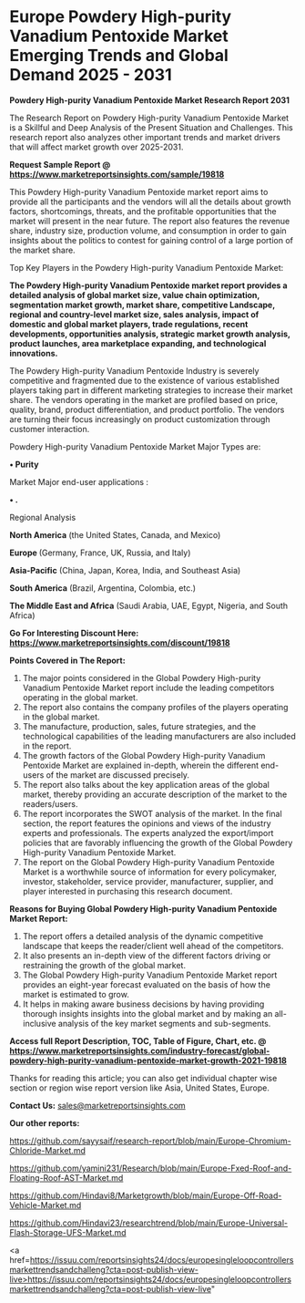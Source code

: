 # Europe Powdery High-purity Vanadium Pentoxide Market Emerging Trends and Global Demand 2025 - 2031

<strong>Powdery High-purity Vanadium Pentoxide Market Research Report 2031</strong>

The Research Report on Powdery High-purity Vanadium Pentoxide Market is a Skillful and Deep Analysis of the Present Situation and Challenges. This research report also analyzes other important trends and market drivers that will affect market growth over 2025-2031.

<strong>Request Sample Report @ <a href=https://www.marketreportsinsights.com/sample/19818>https://www.marketreportsinsights.com/sample/19818</a></strong>

This Powdery High-purity Vanadium Pentoxide market report aims to provide all the participants and the vendors will all the details about growth factors, shortcomings, threats, and the profitable opportunities that the market will present in the near future. The report also features the revenue share, industry size, production volume, and consumption in order to gain insights about the politics to contest for gaining control of a large portion of the market share.

Top Key Players in the Powdery High-purity Vanadium Pentoxide Market:

<strong>The Powdery High-purity Vanadium Pentoxide market report provides a detailed analysis of global market size, value chain optimization, segmentation market growth, market share, competitive Landscape, regional and country-level market size, sales analysis, impact of domestic and global market players, trade regulations, recent developments, opportunities analysis, strategic market growth analysis, product launches, area marketplace expanding, and technological innovations.</strong>

The Powdery High-purity Vanadium Pentoxide Industry is severely competitive and fragmented due to the existence of various established players taking part in different marketing strategies to increase their market share. The vendors operating in the market are profiled based on price, quality, brand, product differentiation, and product portfolio. The vendors are turning their focus increasingly on product customization through customer interaction.

Powdery High-purity Vanadium Pentoxide Market Major Types are:

<strong>• Purity</strong>

Market Major end-user applications :

<strong>• .</strong>

Regional Analysis

</u><strong><b>North America</b></strong> (the United States, Canada, and Mexico)

<strong><b>Europe </b></strong>(Germany, France, UK, Russia, and Italy)

<strong><b>Asia-Pacific</b></strong> (China, Japan, Korea, India, and Southeast Asia)

<strong><b>South America</b></strong> (Brazil, Argentina, Colombia, etc.)

<strong><b>The Middle East and Africa</b></strong> (Saudi Arabia, UAE, Egypt, Nigeria, and South Africa)

<strong>Go For Interesting Discount Here: <a href=https://www.marketreportsinsights.com/discount/19818>https://www.marketreportsinsights.com/discount/19818</a></strong>

<strong>Points Covered in The Report:</strong>
<ol>
  <li>The major points considered in the Global Powdery High-purity Vanadium Pentoxide Market report include the leading competitors operating in the global market.</li>
  <li>The report also contains the company profiles of the players operating in the global market.</li>
  <li>The manufacture, production, sales, future strategies, and the technological capabilities of the leading manufacturers are also included in the report.</li>
  <li>The growth factors of the Global Powdery High-purity Vanadium Pentoxide Market are explained in-depth, wherein the different end-users of the market are discussed precisely.</li>
  <li>The report also talks about the key application areas of the global market, thereby providing an accurate description of the market to the readers/users.</li>
  <li>The report incorporates the SWOT analysis of the market. In the final section, the report features the opinions and views of the industry experts and professionals. The experts analyzed the export/import policies that are favorably influencing the growth of the Global Powdery High-purity Vanadium Pentoxide Market.</li>
  <li>The report on the Global Powdery High-purity Vanadium Pentoxide Market is a worthwhile source of information for every policymaker, investor, stakeholder, service provider, manufacturer, supplier, and player interested in purchasing this research document.</li>
</ol>
<strong>Reasons for Buying Global Powdery High-purity Vanadium Pentoxide Market Report:</strong>

<ol>
  <li>The report offers a detailed analysis of the dynamic competitive landscape that keeps the reader/client well ahead of the competitors.</li>
  <li>It also presents an in-depth view of the different factors driving or restraining the growth of the global market.</li>
  <li>The Global Powdery High-purity Vanadium Pentoxide Market report provides an eight-year forecast evaluated on the basis of how the market is estimated to grow.</li>
  <li>It helps in making aware business decisions by having providing thorough insights insights into the global market and by making an all-inclusive analysis of the key market segments and sub-segments.</li>
</ol>
<strong>Access full Report Description, TOC, Table of Figure, Chart, etc. @ <a href=https://www.marketreportsinsights.com/industry-forecast/global-powdery-high-purity-vanadium-pentoxide-market-growth-2021-19818>https://www.marketreportsinsights.com/industry-forecast/global-powdery-high-purity-vanadium-pentoxide-market-growth-2021-19818</a></strong>


Thanks for reading this article; you can also get individual chapter wise section or region wise report version like Asia, United States, Europe.

<strong>Contact Us:</strong>
sales@marketreportsinsights.com

<strong>Our other reports:</strong>

<a href=https://github.com/sayysaif/research-report/blob/main/Europe-Chromium-Chloride-Market.md>https://github.com/sayysaif/research-report/blob/main/Europe-Chromium-Chloride-Market.md</a>

<a href=https://github.com/yamini231/Research/blob/main/Europe-Fxed-Roof-and-Floating-Roof-AST-Market.md>https://github.com/yamini231/Research/blob/main/Europe-Fxed-Roof-and-Floating-Roof-AST-Market.md</a>

<a href=https://github.com/Hindavi8/Marketgrowth/blob/main/Europe-Off-Road-Vehicle-Market.md>https://github.com/Hindavi8/Marketgrowth/blob/main/Europe-Off-Road-Vehicle-Market.md</a>

<a href=https://github.com/Hindavi23/researchtrend/blob/main/Europe-Universal-Flash-Storage-UFS-Market.md>https://github.com/Hindavi23/researchtrend/blob/main/Europe-Universal-Flash-Storage-UFS-Market.md</a>

<a href=https://issuu.com/reportsinsights24/docs/europesingleloopcontrollersmarkettrendsandchalleng?cta=post-publish-view-live>https://issuu.com/reportsinsights24/docs/europesingleloopcontrollersmarkettrendsandchalleng?cta=post-publish-view-live</a>"
